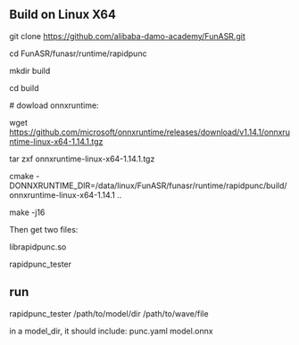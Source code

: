 ## Build on Linux X64

git clone  https://github.com/alibaba-damo-academy/FunASR.git

cd FunASR/funasr/runtime/rapidpunc

mkdir build

cd build

\# dowload onnxruntime:

wget https://github.com/microsoft/onnxruntime/releases/download/v1.14.1/onnxruntime-linux-x64-1.14.1.tgz



tar zxf  onnxruntime-linux-x64-1.14.1.tgz

 cmake -DONNXRUNTIME_DIR=/data/linux/FunASR/funasr/runtime/rapidpunc/build/onnxruntime-linux-x64-1.14.1 ..

make -j16



Then get two files: 

librapidpunc.so   

rapidpunc_tester





## run

rapidpunc_tester /path/to/model/dir  /path/to/wave/file



in a model_dir, it should include: punc.yaml  model.onnx


